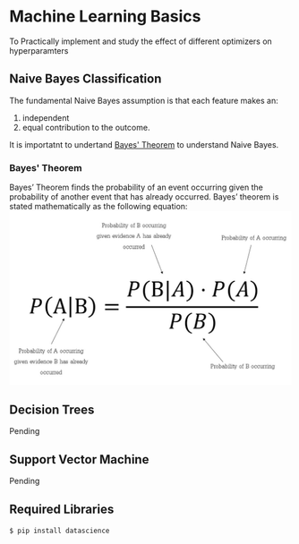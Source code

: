 # Machine Learning Basics
To Practically implement and study the effect of different optimizers on hyperparamters
## Naive Bayes Classification
The fundamental Naive Bayes assumption is that each feature makes an:
1. independent
2. equal
contribution to the outcome.

It is importatnt to undertand [Bayes' Theorem](https://www.investopedia.com/terms/b/bayes-theorem.asp) to understand Naive Bayes.
### Bayes' Theorem
Bayes’ Theorem finds the probability of an event occurring given the probability of another event that has already occurred. Bayes’ theorem is stated mathematically as the following equation:
![bayes](images/1*LaTxXlJ0tz0dUvBqISvylw@2x.jpeg)
## Decision Trees
Pending
## Support Vector Machine
Pending
## Required Libraries
```
$ pip install datascience
```
